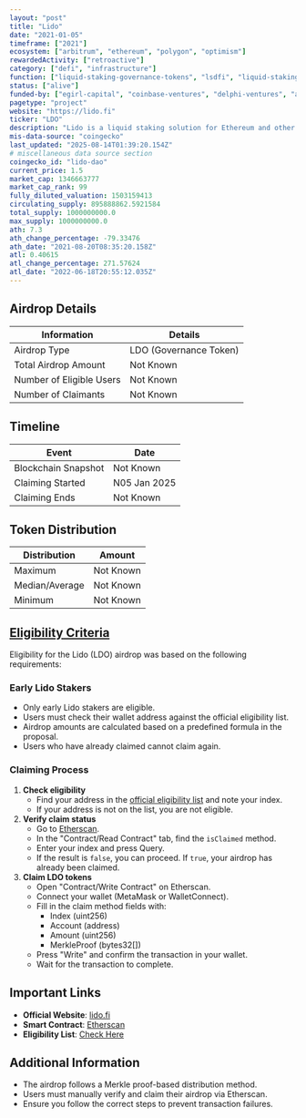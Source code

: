 ```yaml
---
layout: "post"
title: "Lido"
date: "2021-01-05"
timeframe: ["2021"]
ecosystem: ["arbitrum", "ethereum", "polygon", "optimism"]
rewardedActivity: ["retroactive"]
category: ["defi", "infrastructure"]
function: ["liquid-staking-governance-tokens", "lsdfi", "liquid-staking", "decentralized-finance"]
status: ["alive"]
funded-by: ["egirl-capital", "coinbase-ventures", "delphi-ventures", "andreessen-horowitz-a16z", "alameda-research", "dragonfly-capital", "paradigm", "multicoin-capital"]
pagetype: "project"
website: "https://lido.fi"
ticker: "LDO"
description: "Lido is a liquid staking solution for Ethereum and other blockchains, allowing users to stake assets while maintaining liquidity."
mis-data-source: "coingecko"
last_updated: "2025-08-14T01:39:20.154Z"
# miscellaneous data source section
coingecko_id: "lido-dao"
current_price: 1.5
market_cap: 1346663777
market_cap_rank: 99
fully_diluted_valuation: 1503159413
circulating_supply: 895888862.5921584
total_supply: 1000000000.0
max_supply: 1000000000.0
ath: 7.3
ath_change_percentage: -79.33476
ath_date: "2021-08-20T08:35:20.158Z"
atl: 0.40615
atl_change_percentage: 271.57624
atl_date: "2022-06-18T20:55:12.035Z"
---
```


## Airdrop Details

| Information              | Details                |
| ------------------------ | ---------------------- |
| Airdrop Type             | LDO (Governance Token) |
| Total Airdrop Amount     | Not Known              |
| Number of Eligible Users | Not Known              |
| Number of Claimants      | Not Known              |

## Timeline

| Event               | Date         |
| ------------------- | ------------ |
| Blockchain Snapshot | Not Known    |
| Claiming Started    | N05 Jan 2025 |
| Claiming Ends       | Not Known    |

## Token Distribution

| Distribution   | Amount    |
| -------------- | --------- |
| Maximum        | Not Known |
| Median/Average | Not Known |
| Minimum        | Not Known |

## [Eligibility Criteria](https://blog.lido.fi/introducing-early-adoption-for-community-staking-module/)

Eligibility for the Lido (LDO) airdrop was based on the following requirements:

### Early Lido Stakers
- Only early Lido stakers are eligible.
- Users must check their wallet address against the official eligibility list.
- Airdrop amounts are calculated based on a predefined formula in the proposal.
- Users who have already claimed cannot claim again.

### Claiming Process
1. **Check eligibility**
   - Find your address in the [official eligibility list](https://lido.fi) and note your index.
   - If your address is not on the list, you are not eligible.
2. **Verify claim status**
   - Go to [Etherscan](https://etherscan.io/address/0x4b3EDb22952Fb4A70140E39FB1adD05A6B49622B).
   - In the "Contract/Read Contract" tab, find the `isClaimed` method.
   - Enter your index and press Query.
   - If the result is `false`, you can proceed. If `true`, your airdrop has already been claimed.
3. **Claim LDO tokens**
   - Open "Contract/Write Contract" on Etherscan.
   - Connect your wallet (MetaMask or WalletConnect).
   - Fill in the claim method fields with:
     - Index (uint256)
     - Account (address)
     - Amount (uint256)
     - MerkleProof (bytes32[])
   - Press "Write" and confirm the transaction in your wallet.
   - Wait for the transaction to complete.

## Important Links

- **Official Website**: [lido.fi](https://lido.fi)
- **Smart Contract**: [Etherscan](https://etherscan.io/address/0x4b3EDb22952Fb4A70140E39FB1adD05A6B49622B)
- **Eligibility List**: [Check Here](https://github.com/lidofinance/community-staking-module/blob/develop/artifacts/mainnet/early-adoption/addresses.json)
## Additional Information

- The airdrop follows a Merkle proof-based distribution method.
- Users must manually verify and claim their airdrop via Etherscan.
- Ensure you follow the correct steps to prevent transaction failures.